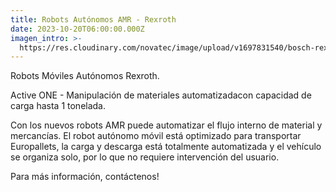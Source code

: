 ```yaml
---
title: Robots Autónomos AMR - Rexroth
date: 2023-10-20T06:00:00.000Z
imagen_intro: >-
  https://res.cloudinary.com/novatec/image/upload/v1697831540/bosch-rexroth-activeshuttle-lifts-up-dollies-with-small-load-carriers_aygffu.jpg
---
```


Robots Móviles Autónomos Rexroth.

Active ONE - Manipulación de materiales automatizadacon capacidad de carga hasta 1 tonelada.

Con los nuevos robots AMR puede automatizar el flujo interno de material y mercancías.
El robot autónomo móvil está optimizado para transportar Europallets, la carga y descarga está totalmente automatizada y el vehículo se organiza solo, por lo que no requiere intervención del usuario.

Para más información, contáctenos!
